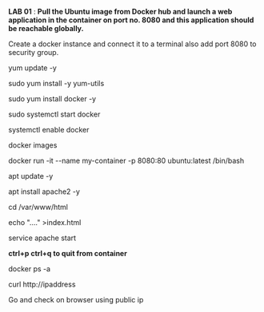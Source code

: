 **LAB 01** : **Pull the Ubuntu image from Docker hub and launch a web application in the container 
on port no. 8080 and this application should be reachable globally.**

Create a docker instance and connect it to a terminal also add port 8080 to security group.

yum update -y
  
sudo yum install -y yum-utils

sudo yum install docker -y

sudo systemctl start docker

systemctl enable docker 

docker images

docker run -it --name my-container -p 8080:80 ubuntu:latest /bin/bash
 
apt update -y

apt install apache2 -y

cd /var/www/html

echo "...." >index.html

service apache start

**ctrl+p ctrl+q to quit from container**

docker ps -a

curl http://ipaddress

Go and check on browser using public ip
